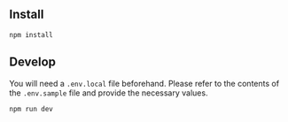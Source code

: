 ## Install

```
npm install
```

## Develop

You will need a `.env.local` file beforehand.
Please refer to the contents of the `.env.sample` file and provide the necessary values.

```
npm run dev
```
